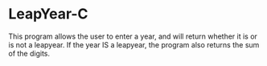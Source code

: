 # LeapYear-C
This program allows the user to enter a year, and will return whether it is or is not a leapyear. 
If the year IS a leapyear, the program also returns the sum of the digits.
